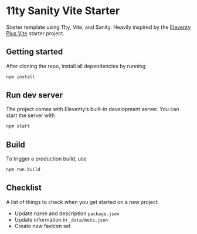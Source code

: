 # 11ty Sanity Vite Starter

Starter template using 11ty, Vite, and Sanity. Heavily inspired by the [Eleventy Plus Vite](https://github.com/matthiasott/eleventy-plus-vite) starter project.

## Getting started

After cloning the repo, install all dependencies by running

```sh
npm install
```

## Run dev server

The project comes with Eleventy’s built-in development server. You can start the server with

```sh
npm start
```

## Build

To trigger a production build, use

```sh
npm run build
```

## Checklist

A list of things to check when you get started on a new project.

- Update name and description `package.json`
- Update information in `_data/meta.json`
- Create new favicon set
